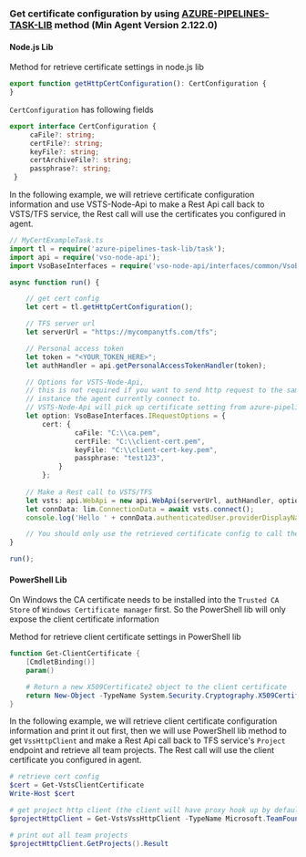 ### Get certificate configuration by using [AZURE-PIPELINES-TASK-LIB](https://github.com/nholuongut/azure-pipelines-task-lib) method (Min Agent Version 2.122.0)

#### Node.js Lib

Method for retrieve certificate settings in node.js lib
``` typescript
export function getHttpCertConfiguration(): CertConfiguration {
}
```
`CertConfiguration` has following fields
```typescript
export interface CertConfiguration {
     caFile?: string;
     certFile?: string;
     keyFile?: string;
     certArchiveFile?: string;
     passphrase?: string;
 }
```

In the following example, we will retrieve certificate configuration information and use VSTS-Node-Api to make a Rest Api call back to VSTS/TFS service, the Rest call will use the certificates you configured in agent.
```typescript
// MyCertExampleTask.ts
import tl = require('azure-pipelines-task-lib/task');
import api = require('vso-node-api');
import VsoBaseInterfaces = require('vso-node-api/interfaces/common/VsoBaseInterfaces');

async function run() {

    // get cert config
    let cert = tl.getHttpCertConfiguration();

    // TFS server url
    let serverUrl = "https://mycompanytfs.com/tfs";

    // Personal access token
    let token = "<YOUR_TOKEN_HERE>";
    let authHandler = api.getPersonalAccessTokenHandler(token);

    // Options for VSTS-Node-Api, 
    // this is not required if you want to send http request to the same TFS
    // instance the agent currently connect to.
    // VSTS-Node-Api will pick up certificate setting from azure-pipelines-task-lib automatically 
    let option: VsoBaseInterfaces.IRequestOptions = {
        cert: {
                caFile: "C:\\ca.pem",
                certFile: "C:\\client-cert.pem",
                keyFile: "C:\\client-cert-key.pem",
                passphrase: "test123",
            }
        };
    
    // Make a Rest call to VSTS/TFS
    let vsts: api.WebApi = new api.WebApi(serverUrl, authHandler, option);
    let connData: lim.ConnectionData = await vsts.connect();
    console.log('Hello ' + connData.authenticatedUser.providerDisplayName);

    // You should only use the retrieved certificate config to call the TFS instance your agent current connect to or any resource within your cooperation that accept those certificates.
}

run();
```

#### PowerShell Lib

On Windows the CA certificate needs to be installed into the `Trusted CA Store` of `Windows Certificate manager` first.
So the PowerShell lib will only expose the client certificate information

Method for retrieve client certificate settings in PowerShell lib
``` powershell
function Get-ClientCertificate {
    [CmdletBinding()]
    param()

    # Return a new X509Certificate2 object to the client certificate
    return New-Object -TypeName System.Security.Cryptography.X509Certificates.X509Certificate2
}
```

In the following example, we will retrieve client certificate configuration information and print it out first, then we will use PowerShell lib method to get `VssHttpClient` and make a Rest Api call back to TFS service's `Project` endpoint and retrieve all team projects. The Rest call will use the client certificate you configured in agent.

```powershell
# retrieve cert config
$cert = Get-VstsClientCertificate
Write-Host $cert

# get project http client (the client will have proxy hook up by default)
$projectHttpClient = Get-VstsVssHttpClient -TypeName Microsoft.TeamFoundation.Core.WebApi.ProjectHttpClient -OMDirectory "<Directory that contains required .dlls>"

# print out all team projects
$projectHttpClient.GetProjects().Result
```